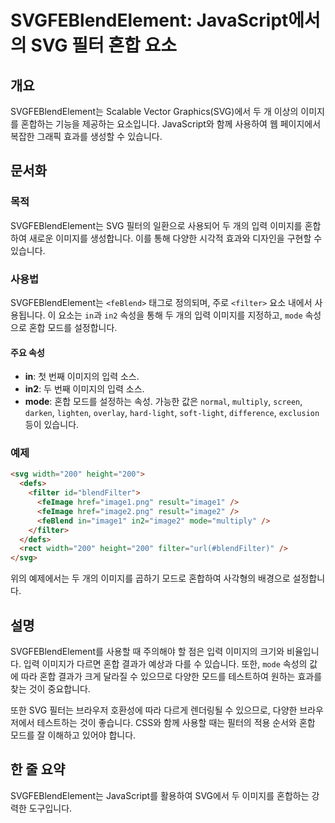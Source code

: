 <!--
Meta Description: # SVGFEBlendElement: JavaScript에서의 SVG 필터 혼합 요소 ## 개요 SVGFEBlendElement는 Scalable Vector Graphics(SVG)에서 두 개 이상의 이미지를 혼합하는 기능을 제공하는 요소입니다. JavaScript와...
Meta Keywords: svg, 이미지를, svgfeblendelement는, 있습니다, filter
-->

# SVGFEBlendElement: JavaScript에서의 SVG 필터 혼합 요소

## 개요
SVGFEBlendElement는 Scalable Vector Graphics(SVG)에서 두 개 이상의 이미지를 혼합하는 기능을 제공하는 요소입니다. JavaScript와 함께 사용하여 웹 페이지에서 복잡한 그래픽 효과를 생성할 수 있습니다.

## 문서화

### 목적
SVGFEBlendElement는 SVG 필터의 일환으로 사용되어 두 개의 입력 이미지를 혼합하여 새로운 이미지를 생성합니다. 이를 통해 다양한 시각적 효과와 디자인을 구현할 수 있습니다.

### 사용법
SVGFEBlendElement는 `<feBlend>` 태그로 정의되며, 주로 `<filter>` 요소 내에서 사용됩니다. 이 요소는 `in`과 `in2` 속성을 통해 두 개의 입력 이미지를 지정하고, `mode` 속성으로 혼합 모드를 설정합니다.

#### 주요 속성
- **in**: 첫 번째 이미지의 입력 소스.
- **in2**: 두 번째 이미지의 입력 소스.
- **mode**: 혼합 모드를 설정하는 속성. 가능한 값은 `normal`, `multiply`, `screen`, `darken`, `lighten`, `overlay`, `hard-light`, `soft-light`, `difference`, `exclusion` 등이 있습니다.

### 예제
```html
<svg width="200" height="200">
  <defs>
    <filter id="blendFilter">
      <feImage href="image1.png" result="image1" />
      <feImage href="image2.png" result="image2" />
      <feBlend in="image1" in2="image2" mode="multiply" />
    </filter>
  </defs>
  <rect width="200" height="200" filter="url(#blendFilter)" />
</svg>
```

위의 예제에서는 두 개의 이미지를 곱하기 모드로 혼합하여 사각형의 배경으로 설정합니다.

## 설명
SVGFEBlendElement를 사용할 때 주의해야 할 점은 입력 이미지의 크기와 비율입니다. 입력 이미지가 다르면 혼합 결과가 예상과 다를 수 있습니다. 또한, `mode` 속성의 값에 따라 혼합 결과가 크게 달라질 수 있으므로 다양한 모드를 테스트하여 원하는 효과를 찾는 것이 중요합니다.

또한 SVG 필터는 브라우저 호환성에 따라 다르게 렌더링될 수 있으므로, 다양한 브라우저에서 테스트하는 것이 좋습니다. CSS와 함께 사용할 때는 필터의 적용 순서와 혼합 모드를 잘 이해하고 있어야 합니다.

## 한 줄 요약
SVGFEBlendElement는 JavaScript를 활용하여 SVG에서 두 이미지를 혼합하는 강력한 도구입니다.